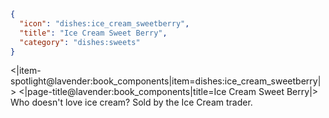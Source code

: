```json
{
  "icon": "dishes:ice_cream_sweetberry",
  "title": "Ice Cream Sweet Berry",
  "category": "dishes:sweets"
}
```

<|item-spotlight@lavender:book_components|item=dishes:ice_cream_sweetberry|>
<|page-title@lavender:book_components|title=Ice Cream Sweet Berry|>
Who doesn't love ice cream? Sold by the Ice Cream trader.